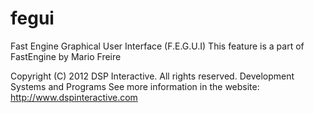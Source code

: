 # fegui
Fast Engine Graphical User Interface (F.E.G.U.I)
This feature is a part of FastEngine
by Mario Freire

Copyright (C) 2012 DSP Interactive. All rights reserved.
Development Systems and Programs
See more information in the website: http://www.dspinteractive.com
